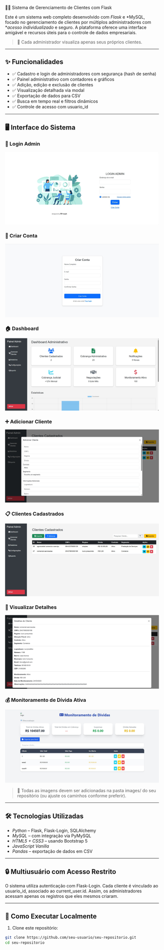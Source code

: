  🧑‍💼 Sistema de Gerenciamento de Clientes com Flask

Este é um sistema web completo desenvolvido com *Flask* e *MySQL, focado no gerenciamento de clientes por múltiplos administradores com **acesso individualizado* e seguro. A plataforma oferece uma interface amigável e recursos úteis para o controle de dados empresariais.

> 🔐 Cada administrador visualiza apenas seus próprios clientes.

---

## ✨ Funcionalidades

- ✅ Cadastro e login de administradores com segurança (hash de senha)
- ✅ Painel administrativo com contadores e gráficos
- ✅ Adição, edição e exclusão de clientes
- ✅ Visualização detalhada via modal
- ✅ Exportação de dados para CSV
- ✅ Busca em tempo real e filtros dinâmicos
- ✅ Controle de acesso com usuario_id

---

## 🖥️ Interface do Sistema

### 🔐 Login Admin
![Login](imagens/pagina_login.jfif)

### 📝 Criar Conta
![Criar Conta](imagens/criar%20conta.jpeg)

### 🏠 Dashboard
![Dashboard](imagens/dashboard_administrativo.jfif)

### ➕ Adicionar Cliente
![Adicionar Cliente](imagens/adicionar_clientes.jfif)

### 📋 Clientes Cadastrados
![Clientes Cadastrados](imagens/clientes_cadastrados.jfif)

### 🔎 Visualizar Detalhes
![Detalhes do Cliente](imagens/detalhes_clientes.jfif)

###  💰 Monitoramento de Dívida Ativa
![Divida Ativa](imagens/Divida%20ativa.jpeg)


> 📂 Todas as imagens devem ser adicionadas na pasta images/ do seu repositório (ou ajuste os caminhos conforme preferir).

---

## 🛠️ Tecnologias Utilizadas

- *Python* – Flask, Flask-Login, SQLAlchemy
- *MySQL* – com integração via PyMySQL
- *HTML5 + CSS3* – usando Bootstrap 5
- *JavaScript Vanilla*
- *Pandas* – exportação de dados em CSV

---

## 🔒 Multiusuário com Acesso Restrito

O sistema utiliza autenticação com Flask-Login. Cada cliente é vinculado ao usuario_id, associado ao current_user.id. Assim, os administradores acessam apenas os registros que eles mesmos criaram.

---

## 🚀 Como Executar Localmente

1. Clone este repositório:
```bash
git clone https://github.com/seu-usuario/seu-repositorio.git
cd seu-repositorio